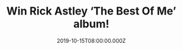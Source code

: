 ---
campaign-uuid: "c-3611af30-f400-439e-bcb6-37a521ad9ad6"
type: "Competition"
category: "Music"
date: "2019-10-15T08:00:00.000Z"
end-date: "2019-10-15T08:00:00.000Z"
disable-form: false
is_promoted: false
has_entry_page: true
title: "Win Rick Astley ‘The Best Of Me’ album!"
competition-description: "<p>Rick celebrates his extraordinary story with the release\
  \ of the new career-spanning compilation 'The Best of Me'. It charts his initial\
  \ run of 8 consecutive UK Top 10 hits that started with 'Never Gonna Give You Up',\
  \ alongside recent fan favourites such as 'Keep Singing', 'Angels On My Side' and\
  \ 'Try'. It also digs into some deep cuts too, such as 'Lights Out' from 2010.</p>\n\
  <p>We are giving away a copy of Rick’s record to one lucky member to win. Click\
  \ below and it could be yours!</p>\n"
hero-header: "Win Rick Astley ‘The Best Of Me’ album!"
terms-confirmation: "N/A"
banner-img: "https://assets.expresslyapp.com/asset-96da4b19-317e-4f60-8534-d900b8f45130.jpg"
logo-left-href: "http://club.expressly.io"
logo-left-image: "https://assets.expresslyapp.com/asset-7a5f1ef7-bfb2-45bc-894b-5f27b62a1d41.jpg"
logo-left-title: "Expressly Club"
bg-image-hero: "https://assets.expresslyapp.com/asset-46376060-d83f-4cd7-a9fc-de8b6efccf8f.jpg"
bg-image-first: "https://assets.expresslyapp.com/asset-923a8497-c172-494e-aa72-48b23f5d29c9.jpg"
section1-content: "<p>The set is bookended with a step into the past and an eye to\
  \ the future. Again entirely self-written, produced and performed, opening track\
  \ 'Every One of Us' is a brand new song that shows that the power of Rick Astley\
  \ 2.0 is undiminished. And it closes with a new 'Pianoforte' take on 'Never Gonna\
  \ Give You Up'. Dropping the peppy '80s beats for an intimate piano arrangement\
  \ captures it in a new light, its inner heartbreak becoming all the more apparent.</p>\n\
  <p>Want it? We are giving away a copy of Rick Astley’s brand new record ‘The Best\
  \ Of Me’ to one lucky member. Think no more and the below for a chance to taking\
  \ it home with you.</p>\n<p>Good luck!</p>\n"
entry-title: "Win Rick Astley ‘The Best Of Me’ album!"
entry-content: "<p>Enter the draw to win Rick Astley ‘The Best Of Me’ album by completing\
  \ the form below before 23:59 on the 15th of November 2019.</p>\n"
has-winner: false
prize-description: "Rick Astley ‘The Best Of Me’ album!"
special-conditions: "Multiple entries are allowed up to one every day.\r\n\r\nThis\
  \ competition is also available on: http://aaa.nme.com/competitons/rick-astley-the-best-of-me"
country-restrictions:
- "GB"
---